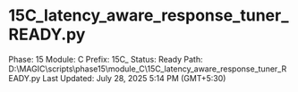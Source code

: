 # 15C_latency_aware_response_tuner_READY.py

Phase: 15
Module: C
Prefix: 15C_
Status: Ready
Path: D:\MAGIC\scripts\phase15\module_C\15C_latency_aware_response_tuner_READY.py
Last Updated: July 28, 2025 5:14 PM (GMT+5:30)
